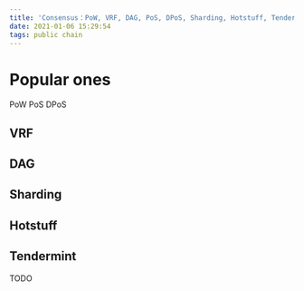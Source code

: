 ```yaml
---
title: 'Consensus：PoW, VRF, DAG, PoS, DPoS, Sharding, Hotstuff, Tendermint'
date: 2021-01-06 15:29:54
tags: public chain
---
```


# Popular ones

PoW
PoS
DPoS

## VRF

## DAG

## Sharding

## Hotstuff

## Tendermint

TODO
